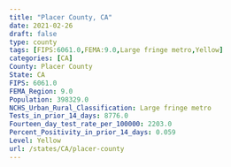```yaml
---
title: "Placer County, CA"
date: 2021-02-26
draft: false
type: county
tags: [FIPS:6061.0,FEMA:9.0,Large fringe metro,Yellow]
categories: [CA]
County: Placer County
State: CA
FIPS: 6061.0
FEMA_Region: 9.0
Population: 398329.0
NCHS_Urban_Rural_Classification: Large fringe metro
Tests_in_prior_14_days: 8776.0
Fourteen_day_test_rate_per_100000: 2203.0
Percent_Positivity_in_prior_14_days: 0.059
Level: Yellow
url: /states/CA/placer-county
---
```



